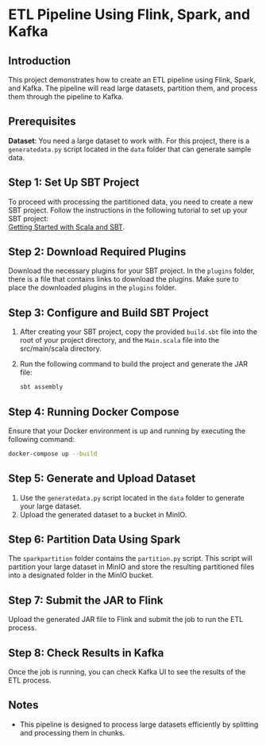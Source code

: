 
# ETL Pipeline Using Flink, Spark, and Kafka

## Introduction

This project demonstrates how to create an ETL pipeline using Flink, Spark, and Kafka. The pipeline will read large datasets, partition them, and process them through the pipeline to Kafka.

## Prerequisites

**Dataset**: You need a large dataset to work with. For this project, there is a `generatedata.py` script located in the `data` folder that can generate sample data.


## Step 1: Set Up SBT Project

To proceed with processing the partitioned data, you need to create a new SBT project. Follow the instructions in the following tutorial to set up your SBT project:  
[Getting Started with Scala and SBT](https://docs.scala-lang.org/getting-started/sbt-track/getting-started-with-scala-and-sbt-on-the-command-line.html).

## Step 2: Download Required Plugins

Download the necessary plugins for your SBT project. In the `plugins` folder, there is a file that contains links to download the plugins. Make sure to place the downloaded plugins in the `plugins` folder.

## Step 3: Configure and Build SBT Project

1. After creating your SBT project, copy the provided `build.sbt` file into the root of your project directory, and the `Main.scala` file into the src/main/scala directory.
2. Run the following command to build the project and generate the JAR file:

    ```bash
    sbt assembly
    ```

## Step 4: Running Docker Compose

Ensure that your Docker environment is up and running by executing the following command:

```bash
docker-compose up --build
```

## Step 5: Generate and Upload Dataset

1. Use the `generatedata.py` script located in the `data` folder to generate your large dataset.
2. Upload the generated dataset to a bucket in MinIO.

## Step 6: Partition Data Using Spark

The `sparkpartition` folder contains the `partition.py` script. This script will partition your large dataset in MinIO and store the resulting partitioned files into a designated folder in the MinIO bucket.

## Step 7: Submit the JAR to Flink

Upload the generated JAR file to Flink and submit the job to run the ETL process.

## Step 8: Check Results in Kafka

Once the job is running, you can check Kafka UI to see the results of the ETL process.

## Notes

- This pipeline is designed to process large datasets efficiently by splitting and processing them in chunks.
